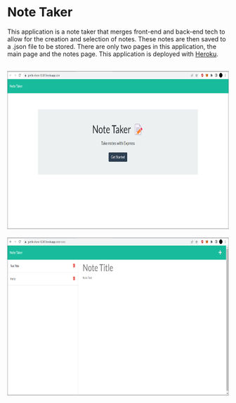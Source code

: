 # Note Taker

This application is a note taker that merges front-end and back-end tech to allow for the creation and selection of notes. These notes are then saved to a .json file to be stored. There are only two pages in this application, the main page and the notes page. This application is deployed with [Heroku](https://gentle-shore-10387.herokuapp.com/).

<br/>
<img src="./public/assets/images/front-page.png" width="640" height="360"/>
<br/>
<br/>
<img src="./public/assets/images/notes-page.png" width="640" height="360"/>